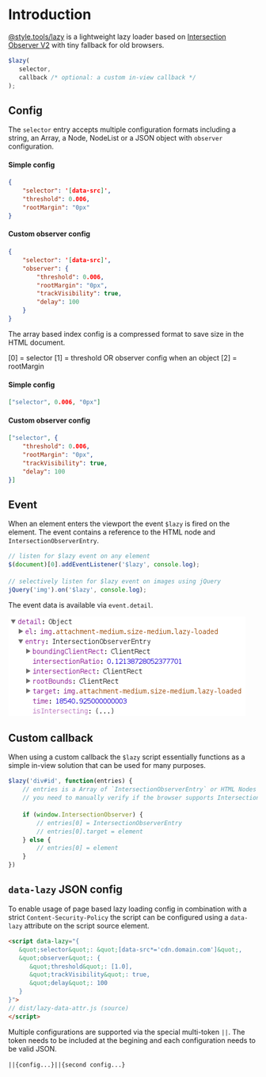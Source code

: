 # Introduction

[@style.tools/lazy](https://npmjs.com/package/@style.tools/lazy) is a lightweight lazy loader based on [Intersection Observer V2](https://developers.google.com/web/updates/2019/02/intersectionobserver-v2) with tiny fallback for old browsers.

```javascript
$lazy(
   selector,
   callback /* optional: a custom in-view callback */
);	
```

## Config

The `selector` entry accepts multiple configuration formats including a string, an Array, a Node, NodeList or a JSON object with `observer` configuration.

#### Simple config

```json
{
	"selector": '[data-src]',
	"threshold": 0.006,
	"rootMargin": "0px"
}
```

#### Custom observer config

```json
{
	"selector": '[data-src]',
	"observer": {
		"threshold": 0.006,
		"rootMargin": "0px",
		"trackVisibility": true,
		"delay": 100
	}
}
```

The array based index config is a compressed format to save size in the HTML document. 

[0] = selector
[1] = threshold OR observer config when an object
[2] = rootMargin

#### Simple config

```json
["selector", 0.006, "0px"]
```

#### Custom observer config

```json
["selector", {
	"threshold": 0.006,
	"rootMargin": "0px",
	"trackVisibility": true,
	"delay": 100
}]
```

## Event

When an element enters the viewport the event `$lazy` is fired on the element. The event contains a reference to the HTML node and `IntersectionObserverEntry`.

```javascript
// listen for $lazy event on any element
$(document)[0].addEventListener('$lazy', console.log);

// selectively listen for $lazy event on images using jQuery
jQuery('img').on('$lazy', console.log);
```

The event data is available via `event.detail`.

![$lazy event](../gitbook/images/lazy-event-data.png)

## Custom callback

When using a custom callback the `$lazy` script essentially functions as a simple in-view solution that can be used for many purposes.

```javascript
$lazy('div#id', function(entries) {
	// entries is a Array of `IntersectionObserverEntry` or HTML Nodes
	// you need to manually verify if the browser supports Intersection Observer

	if (window.IntersectionObserver) {
		// entries[0] = IntersectionObserverEntry
		// entries[0].target = element
	} else {
		// entries[0] = element
	}
})
```

## `data-lazy` JSON config

To enable usage of page based lazy loading config in combination with a strict `Content-Security-Policy` the script can be configured using a `data-lazy` attribute on the script source element.


```html
<script data-lazy="{
   &quot;selector&quot;: &quot;[data-src*='cdn.domain.com']&quot;, 
   &quot;observer&quot;: { 
      &quot;threshold&quot;: [1.0],
      &quot;trackVisibility&quot;: true,
      &quot;delay&quot;: 100
   }
}">
// dist/lazy-data-attr.js (source)
</script>
```

Multiple configurations are supported via the special multi-token `||`. The token needs to be included at the begining and each configuration needs to be valid JSON.

`||{config...}||{second config...}`